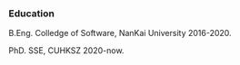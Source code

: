 ### Education

B.Eng. Colledge of Software, NanKai University 2016-2020.

PhD. SSE, CUHKSZ 2020-now.



